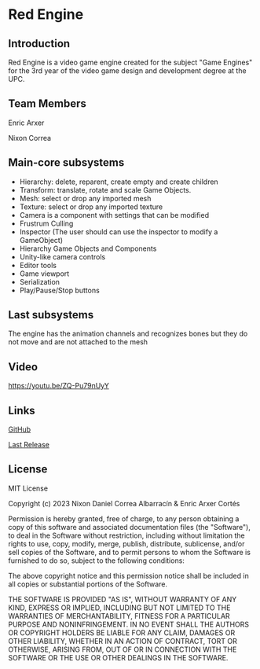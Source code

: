 # Red Engine
## Introduction
Red Engine is a video game engine created for the subject "Game Engines" for the 3rd year of the video game design and development degree at the UPC.

## Team Members
Enric Arxer


Nixon Correa

## Main-core subsystems
- Hierarchy: delete, reparent, create empty and create children
- Transform: translate, rotate and scale Game Objects.
- Mesh: select or drop any imported mesh
- Texture: select or drop any imported texture
- Camera is a component with settings that can be modified
- Frustrum Culling
- Inspector (The user should can use the inspector to modify a GameObject)
- Hierarchy Game Objects and Components
- Unity-like camera controls
- Editor tools
- Game viewport
- Serialization
- Play/Pause/Stop buttons

## Last subsystems

The engine has the animation channels and recognizes bones but they do not move and are not attached to the mesh

## Video

https://youtu.be/ZQ-Pu79nUyY

## Links
[GitHub](https://github.com/Luxary-92/Red_Engine_V.2)

[Last Release]([https://github.com/Luxary-92/Red_Engine_V.2](https://github.com/Luxary-92/Red_Engine_V.2/releases/tag/Red_Engine_V.3))


## License

MIT License

Copyright (c) 2023 Nixon Daniel Correa Albarracín & Enric Arxer Cortés

Permission is hereby granted, free of charge, to any person obtaining a copy
of this software and associated documentation files (the "Software"), to deal
in the Software without restriction, including without limitation the rights
to use, copy, modify, merge, publish, distribute, sublicense, and/or sell
copies of the Software, and to permit persons to whom the Software is
furnished to do so, subject to the following conditions:

The above copyright notice and this permission notice shall be included in all
copies or substantial portions of the Software.

THE SOFTWARE IS PROVIDED "AS IS", WITHOUT WARRANTY OF ANY KIND, EXPRESS OR
IMPLIED, INCLUDING BUT NOT LIMITED TO THE WARRANTIES OF MERCHANTABILITY,
FITNESS FOR A PARTICULAR PURPOSE AND NONINFRINGEMENT. IN NO EVENT SHALL THE
AUTHORS OR COPYRIGHT HOLDERS BE LIABLE FOR ANY CLAIM, DAMAGES OR OTHER
LIABILITY, WHETHER IN AN ACTION OF CONTRACT, TORT OR OTHERWISE, ARISING FROM,
OUT OF OR IN CONNECTION WITH THE SOFTWARE OR THE USE OR OTHER DEALINGS IN THE
SOFTWARE.
